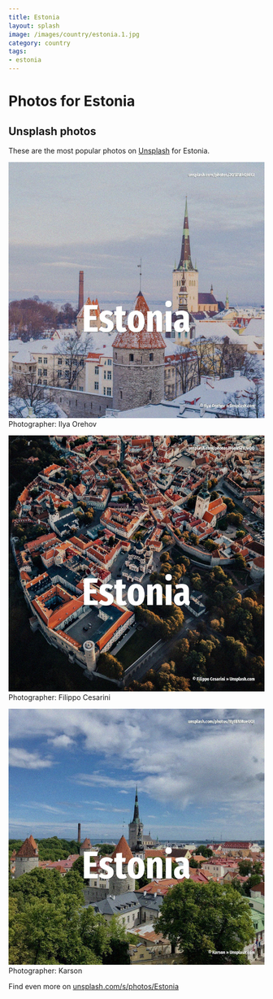 ```yaml
---
title: Estonia
layout: splash
image: /images/country/estonia.1.jpg
category: country
tags:
- estonia
---
```

# Photos for Estonia
 
## Unsplash photos
These are the most popular photos on [Unsplash](https://unsplash.com) for Estonia.
 
![Estonia](/images/country/estonia.1.jpg)
Photographer:  Ilya Orehov
 
![Estonia](/images/country/estonia.2.jpg)
Photographer:  Filippo Cesarini
 
![Estonia](/images/country/estonia.3.jpg)
Photographer:  Karson
 
Find even more on [unsplash.com/s/photos/Estonia](https://unsplash.com/s/photos/Estonia)
 
